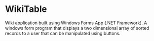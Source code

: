# WikiTable
Wiki application built using Windows Forms App (.NET Framework).
A windows form program that displays a two dimensional array of sorted records to a user that can be manipulated using buttons.
